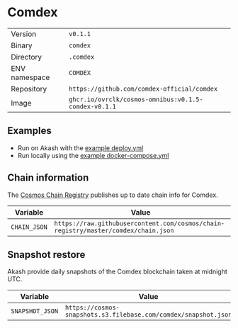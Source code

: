 # Comdex

| | |
|---|---|
|Version|`v0.1.1`|
|Binary|`comdex`|
|Directory|`.comdex`|
|ENV namespace|`COMDEX`|
|Repository|`https://github.com/comdex-official/comdex`|
|Image|`ghcr.io/ovrclk/cosmos-omnibus:v0.1.5-comdex-v0.1.1`|

## Examples

- Run on Akash with the [example deploy.yml](./deploy.yml)
- Run locally using the [example docker-compose.yml](./docker-compose.yml)

## Chain information

The [Cosmos Chain Registry](https://github.com/cosmos/chain-registry) publishes up to date chain info for Comdex.

|Variable|Value|
|---|---|
|`CHAIN_JSON`|`https://raw.githubusercontent.com/cosmos/chain-registry/master/comdex/chain.json`|

## Snapshot restore

Akash provide daily snapshots of the Comdex blockchain taken at midnight UTC.

|Variable|Value|
|---|---|
|`SNAPSHOT_JSON`|`https://cosmos-snapshots.s3.filebase.com/comdex/snapshot.json`|
